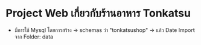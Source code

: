# Project Web เกี่ยวกับร้านอาหาร Tonkatsu
- มีการใช้ Mysql โดยการสร้าง
    -> schemas ว่า "tonkatsushop"
        -> แล้ว Date Import จาก Folder: data
